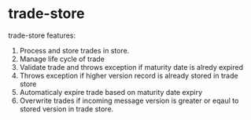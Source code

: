 # trade-store
trade-store features:
1. Process and store trades in store.  
2. Manage life cycle of trade
3. Validate trade and throws exception if maturity date is alredy expired
4. Throws exception if higher version record is already stored in trade store
5. Automaticaly expire trade based on maturity date expiry
6. Overwrite trades if incoming message version is greater or eqaul to stored version in trade store. 
